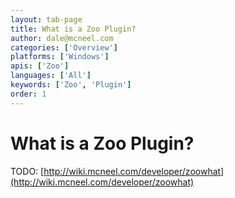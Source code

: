 ```yaml
---
layout: tab-page
title: What is a Zoo Plugin?
author: dale@mcneel.com
categories: ['Overview']
platforms: ['Windows']
apis: ['Zoo']
languages: ['All']
keywords: ['Zoo', 'Plugin']
order: 1
---
```


# What is a Zoo Plugin?

TODO: [http://wiki.mcneel.com/developer/zoowhat](http://wiki.mcneel.com/developer/zoowhat)
